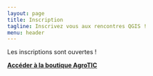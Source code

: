 ```yaml
---
layout: page
title: Inscription
tagline: Inscrivez vous aux rencontres QGIS !
menu: header
---
```



Les inscriptions sont ouvertes !

[**Accéder à la boutique AgroTIC**](https://agrotic.org/boutique/categorie-produit/seminaire-qgis-2019/)
